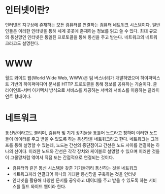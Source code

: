 # 인터넷이란?
인터넷은 지구상에 존재하는 모든 컴퓨터를 연결하는 컴퓨터 네트워크 시스템이다. 일반인들은 이러한 인터넷을 통해 세계 곳곳에 존재하는 정보를 읽고 쓸 수 있다.
최대 규모의 통신망인 인터넷은 통일된 프로토콜을 통해 통신을 주고 받는다. 네트워크의 네트워크라고도 설명한다.
# WWW
월드 와이드 웹(World Wide Web, WWW)은 팀 버스너리가 개발하였으며 하이퍼텍스트 기반의 하이퍼미디어 문서를 HTTP 프로토콜을 통해 정보를 공유하는 기술이다.
클라이언트-서버 아키텍처 방식으로 서비스를 제공하는 서버와 서비스를 이용하는 클라이언트 형태이다.
# 네트워크
통신망이라고도 불리며, 컴퓨터 및 기계 장치들을 통틀어 노드라고 칭하며 이러한 노드들이 데이터를 주고 받을 수 있도록 하는 통신망을 네트워크라고 한다.
네트워크는 그래프를 통해 설명할 수 있는데, 노드는 간선의 종단점이고 간선은 노드 사이를 연결하는 하나의 선이다. 이러한 노드와 간선은 각각 장치와 케이블로 설명할 수 있으며 이러한 것들이 그물망처럼 엮여서 직접 또는 간접적으로 연결되는 것이다.

- 컴퓨터와 같은 통신 시스템을 갖춘 기기들끼리 통신하는 것을 네트워크
- 네트워크끼리 연결되어 하나의 거대한 통신망을 구축하는 것을 인터넷
- 인터넷을 활용해 다양한 문서를 공유하고 데이터를 주고 받을 수 있도록 하는 서비스를 월드 와이드 웹이라 한다.
